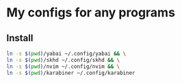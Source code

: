 # My configs for any programs

## Install
```bash
ln -s $(pwd)/yabai ~/.config/yabai && \
ln -s $(pwd)/skhd ~/.config/skhd && \
ln -s $(pwd)/nvim ~/.config/nvim && \
ln -s $(pwd)/karabiner ~/.config/karabiner
```
